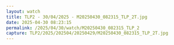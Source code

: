 ```yaml
---
layout: watch
title: TLP2 - 30/04/2025 - M20250430_082315_TLP_2T.jpg
date: 2025-04-30 08:23:15
permalink: /2025/04/30/watch/M20250430_082315_TLP_2
capture: TLP2/2025/202504/20250429/M20250430_082315_TLP_2T.jpg
---
```

